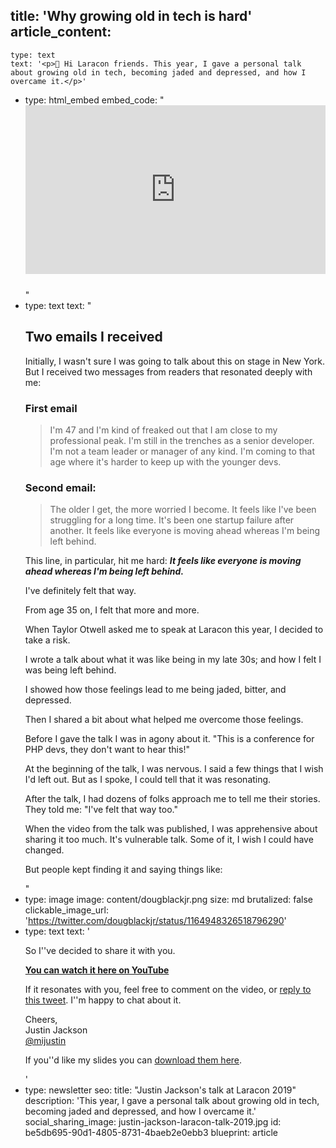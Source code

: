 title: 'Why growing old in tech is hard'
article_content:
  -
    type: text
    text: '<p>👋 Hi Laracon friends. This year, I gave a personal talk about growing old in tech, becoming jaded and depressed, and how I overcame it.</p>'
  -
    type: html_embed
    embed_code: "<style>.embed-container { position: relative; padding-bottom: 56.25%; height: 0; overflow: hidden; max-width: 100%; margin-bottom:25px; } .embed-container iframe, .embed-container object, .embed-container embed { position: absolute; top: 0; left: 0; width: 100%; height: 100%; }</style><div class='embed-container'><iframe src='https://www.youtube.com/embed//AfEBby1KRyU?rel=0' frameborder='0' allowfullscreen></iframe></div>"
  -
    type: text
    text: "<h2>Two emails I received</h2><p>Initially, I wasn't sure I was going to talk about this on stage in New York. But I received two messages from readers that resonated deeply with me:</p><h3>First email</h3><blockquote><p>I'm 47 and I'm kind of freaked out that I am close to my professional peak. I'm still in the trenches as a senior developer. I'm not a team leader or manager of any kind. I'm coming to that age where it's harder to keep up with the younger devs.</p></blockquote><h3>Second email:</h3><blockquote><p>The older I get, the more worried I become. It feels like I've been struggling for a long time. It's been one startup failure after another. It feels like everyone is moving ahead whereas I'm being left behind.</p></blockquote><p>This line, in particular, hit me hard:&nbsp;<strong><em>It feels like everyone is moving ahead whereas I'm being left behind.</em></strong><strong><em><br></em></strong></p><p>I've definitely felt that way.</p><p>From age 35 on, I felt that more and more.</p><p>When Taylor Otwell asked me to speak at Laracon this year, I decided to take a risk.</p><p>I wrote a talk about what it was like being in my late 30s; and how I felt I was being left behind.</p><p>I showed how those feelings lead to me being jaded, bitter, and depressed.</p><p>Then I shared a bit about what helped me overcome those feelings.</p><p>Before I gave the talk I was in agony about it. \"This is a conference for PHP devs, they don't want to hear this!\"</p><p>At the beginning of the talk, I was nervous. I said a few things that I wish I'd left out. But as I spoke, I could tell that it was resonating.</p><p>After the talk, I had dozens of folks approach me to tell me their stories. They told me: \"I've felt that way too.\"</p><p>When the video from the talk was published, I was apprehensive about sharing it too much. It's vulnerable talk. Some of it, I wish I could have changed.</p><p>But people kept finding it and saying things like:</p>"
  -
    type: image
    image: content/dougblackjr.png
    size: md
    brutalized: false
    clickable_image_url: 'https://twitter.com/dougblackjr/status/1164948326518796290'
  -
    type: text
    text: '<p>So I''ve decided to share it with you.</p><p><strong><a href="https://el2.convertkit-mail.com/c/preview/o2ikhwu3/aHR0cHM6Ly95b3V0dS5iZS9BZkVCYnkxS1J5VQ==" target="_blank">You can watch it here on YouTube</a></strong></p><p>If it resonates with you, feel free to comment on the video, or <a href="https://twitter.com/mijustin/status/1164647680456323072">reply to this tweet</a>. I''m happy to chat about it.</p><p>Cheers,<br>Justin Jackson<br><a href="https://el2.convertkit-mail.com/c/preview/pxtehquk/aHR0cHM6Ly90d2l0dGVyLmNvbS9taWp1c3Rpbg==" target="_blank">@mijustin</a></p><p>If you''d like my slides you can <a href="http://justinjackson.ca/assets/laracon-2019-compressed.pdf">download them here</a>.</p>'
  -
    type: newsletter
seo:
  title: "Justin Jackson's talk at Laracon 2019"
  description: 'This year, I gave a personal talk about growing old in tech, becoming jaded and depressed, and how I overcame it.'
social_sharing_image: justin-jackson-laracon-talk-2019.jpg
id: be5db695-90d1-4805-8731-4baeb2e0ebb3
blueprint: article
